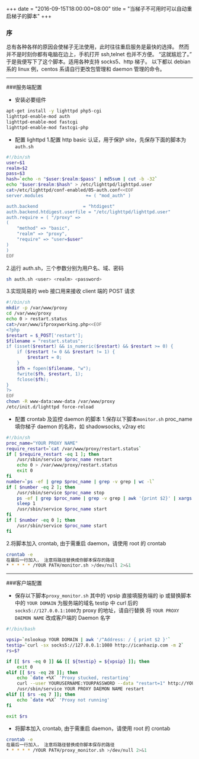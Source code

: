 +++
date = "2016-09-15T18:00:00+08:00"
title = "当梯子不可用时可以自动重启梯子的脚本"
+++

### 序
总有各种各样的原因会使梯子无法使用，此时往往重启服务是最快的选择。
然而并不是时刻你都有电脑在边上，手机打开 ssh,telnet 也并不方便。
“这就尴尬了。”
于是我便写下了这个脚本。适用各种支持 socks5、http 梯子。
以下都以 debian 系的 linux 例，centos 系请自行更改包管理和 daemon 管理的命令。

---

###服务端配置
* 安装必要组件
```bash
apt-get install -y lighttpd php5-cgi 
lighttpd-enable-mod auth
lighttpd-enable-mod fastcgi
lighttpd-enable-mod fastcgi-php
```
* 配置 lighttpd
1.配置 http basic 认证，用于保护 site，先保存下面的脚本为 `auth.sh`

```bash
#!/bin/sh
user=$1
realm=$2
pass=$3
hash=`echo -n "$user:$realm:$pass" | md5sum | cut -b -32`
echo "$user:$realm:$hash" > /etc/lighttpd/lighttpd.user
cat>/etc/lighttpd/conf-enabled/05-auth.conf<<EOF
server.modules                += ( "mod_auth" )

auth.backend                 = "htdigest"
auth.backend.htdigest.userfile = "/etc/lighttpd/lighttpd.user"
auth.require = ( "/proxy" =>
(
	"method" => "basic",
	"realm" => "proxy",
	"require" => "user=$user"
)
)
EOF
```

2.运行 auth.sh，三个参数分别为用户名、域、密码

```bash
sh auth.sh <user> <realm> <password>
```

3.实现简易的 web 接口用来接收 client 端的 POST 请求
```bash
#!/bin/sh
mkdir -p /var/www/proxy
cd /var/www/proxy
echo 0 > restart.status
cat>/var/www/ifproxyworking.php<<EOF
<?php
$restart = $_POST['restart'];
$filename = "restart.status";
if (isset($restart) && is_numeric($restart) && $restart >= 0) {
	if ($restart != 0 && $restart != 1) {
		$restart = 0;
	}
	$fh = fopen($filename, "w");
	fwrite($fh, $restart, 1);
	fclose($fh);
}
?>
EOF
chown -R www-data:www-data /var/www/proxy
/etc/init.d/lighttpd force-reload
```

* 配置 crontab 及监控 daemon 的脚本
1.保存以下脚本`monitor.sh` proc_name 填你梯子 daemon 的名称，如 shadowsocks, v2ray etc
```bash
#!/bin/sh
proc_name="YOUR PROXY NAME"
require_restart=`cat /var/www/proxy/restart.status`
if [ $require_restart -eq 1 ]; then
	/usr/sbin/service $proc_name restart
	echo 0 > /var/www/proxy/restart.status
	exit 0
fi
number=`ps -ef | grep $proc_name | grep -v grep | wc -l`
if [ $number -eq 2 ]; then
	/usr/sbin/service $proc_name stop
	ps -ef | grep $proc_name | grep -v grep | awk '{print $2}' | xargs kill -9
	sleep 1
	/usr/sbin/service $proc_name start
fi
if [ $number -eq 0 ]; then
	/usr/sbin/service $proc_name start
fi
```
2.将脚本加入 crontab, 由于需重启 daemon，请使用 root 的 crontab
```bash
crontab -e
在最后一行加入， 注意将路径替换成你脚本保存的路径
* * * * * /YOUR PATH/monitor.sh >/dev/null 2>&1
```

---

###客户端配置
* 保存以下脚本`proxy_monitor.sh`
其中的 vpsip 直接填服务端的 ip 或替换脚本中的 `YOUR DOMAIN` 为服务端的域名
testip 中 curl 后的`socks5://127.0.0.1:1080`为 proxy 的地址，请自行替换
将 `YOUR PROXY DAEMON NAME` 改成客户端的 Daemon 名字

```BASH
#!/bin/bash

vpsip=`nslookup YOUR DOMAIN | awk '/^Address: / { print $2 }'`
testip=`curl -sx socks5://127.0.0.1:1080 http://icanhazip.com -m 2`
rs=$?

if [[ $rs -eq 0 ]] && [[ ${testip} = ${vpsip} ]]; then
	exit 0
elif [[ $rs -eq 28 ]]; then
	echo `date +%X` 'Proxy stucked, restarting'
	curl --user YOURUSERNAME:YOURPASSWORD --data "restart=1" http://YOURDOMAIN.COM/proxy/ifproxyworking.php
	/usr/sbin/service YOUR PROXY DAEMON NAME restart
elif [[ $rs -eq 7 ]]; then
	echo `date +%X` 'Proxy not running'
fi

exit $rs
```

* 将脚本加入 crontab, 由于需重启 daemon，请使用 root 的 crontab

```bash
crontab -e
在最后一行加入， 注意将路径替换成你脚本保存的路径
* * * * * /YOUR PATH/proxy_monitor.sh >/dev/null 2>&1
```